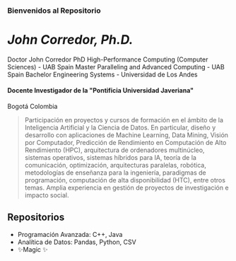 ### Bienvenidos al Repositorio
# _John Corredor, Ph.D._
Doctor John Corredor
PhD High-Performance Computing (Computer Sciences) - UAB Spain
Master Paralleling and Advanced Computing - UAB Spain
Bachelor Engineering Systems - Universidad de Los Andes

#### Docente Investigador de la "Pontificia Universidad Javeriana"
Bogotá Colombia

> Participación en proyectos y cursos de formación en el ámbito de la Inteligencia Artificial y
la Ciencia de Datos. En particular, diseño y desarrollo con aplicaciones de Machine Learning,
Data Mining, Visión por Computador, Predicción de Rendimiento en Computación de Alto
Rendimiento (HPC), arquitectura de ordenadores multinúcleo, sistemas operativos, sistemas
híbridos para IA, teoría de la comunicación, optimización, arquitecturas paralelas, robótica,
metodologías de enseñanza para la ingeniería, paradigmas de programación, computación
de alta disponibilidad (HTC), entre otros temas. Amplia experiencia en gestión de proyectos
de investigación e impacto social.

## Repositorios

- Programación Avanzada: C++, Java
- Analítica de Datos: Pandas, Python, CSV
- ✨Magic ✨
